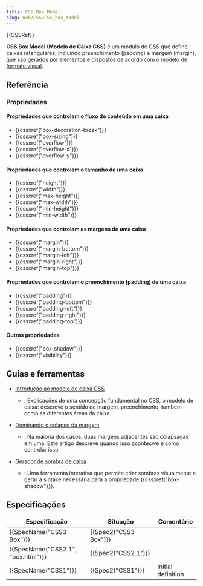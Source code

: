 ```yaml
---
title: CSS Box Model
slug: Web/CSS/CSS_box_model
---
```


{{CSSRef}}

**CSS Box Model (Modelo de Caixa CSS)** é um módulo de CSS que define caixas retangulares, incluindo preenchimento (padding) e margem (margin), que são gerados por elementos e dispostos de acordo com o [modelo de formato visual](/pt-BR/docs/Web/CSS/Visual_formatting_model).

## Referência

### Propriedades

#### Propriedades que controlam o fluxo de conteúdo em uma caixa

- {{cssxref("box-decoration-break")}}
- {{cssxref("box-sizing")}}
- {{cssxref("overflow")}}
- {{cssxref("overflow-x")}}
- {{cssxref("overflow-y")}}

#### Propriedades que controlam o tamanho de uma caixa

- {{cssxref("height")}}
- {{cssxref("width")}}
- {{cssxref("max-height")}}
- {{cssxref("max-width")}}
- {{cssxref("min-height")}}
- {{cssxref("min-width")}}

#### Propriedades que controlam as margens de uma caixa

- {{cssxref("margin")}}
- {{cssxref("margin-bottom")}}
- {{cssxref("margin-left")}}
- {{cssxref("margin-right")}}
- {{cssxref("margin-top")}}

#### Propriedades que controlam o preenchimento (padding) de uma caixa

- {{cssxref("padding")}}
- {{cssxref("padding-bottom")}}
- {{cssxref("padding-left")}}
- {{cssxref("padding-right")}}
- {{cssxref("padding-top")}}

#### Outras propriedades

- {{cssxref("box-shadow")}}
- {{cssxref("visibility")}}

## Guias e ferramentas

- [Introdução ao modelo de caixa CSS](/pt-BR/docs/Web/CSS/CSS_Box_Model/Introduction_to_the_CSS_box_model)

  - : Explicações de uma concepção fundamental no CSS, o modelo de caixa: descreve o sentido de margem, preenchimento, tambem como as diferentes áreas da caixa.

- [Dominando o colapso da margem](/pt-BR/docs/Web/CSS/CSS_Box_Model/Mastering_margin_collapsing)
  - : Na maioria dos casos, duas margens adjacentes são colapsadas em uma. Este artigo descreve quando isso acontecwe e como controlar isso.
- [Gerador de sombra de caixa](/pt-BR/docs/Web/CSS/CSS_Box_Model/Box-shadow_generator)
  - : Uma ferramenta interativa que permite criar sombras visualmente e gerar a sintaxe necessária para a propriedade {{cssxref("box-shadow")}}.

## Especificações

| Especificação                      | Situação              | Comentário         |
| ---------------------------------- | --------------------- | ------------------ |
| {{SpecName("CSS3 Box")}}           | {{Spec2("CSS3 Box")}} |                    |
| {{SpecName("CSS2.1", "box.html")}} | {{Spec2("CSS2.1")}}   |                    |
| {{SpecName("CSS1")}}               | {{Spec2("CSS1")}}     | Initial definition |
